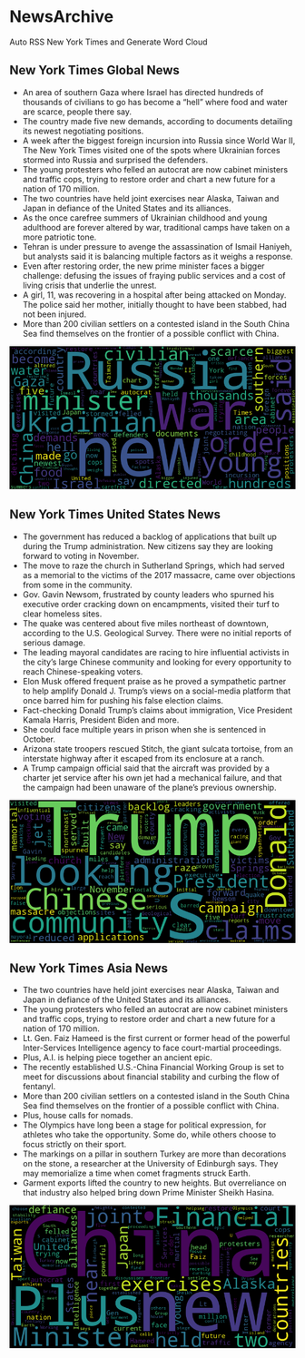 # NewsArchive
Auto RSS New York Times and Generate Word Cloud

## New York Times Global News
* An area of southern Gaza where Israel has directed hundreds of thousands of civilians to go has become a “hell” where food and water are scarce, people there say.
* The country made five new demands, according to documents detailing its newest negotiating positions.
* A week after the biggest foreign incursion into Russia since World War II, The New York Times visited one of the spots where Ukrainian forces stormed into Russia and surprised the defenders.
* The young protesters who felled an autocrat are now cabinet ministers and traffic cops, trying to restore order and chart a new future for a nation of 170 million.
* The two countries have held joint exercises near Alaska, Taiwan and Japan in defiance of the United States and its alliances.
* As the once carefree summers of Ukrainian childhood and young adulthood are forever altered by war, traditional camps have taken on a more patriotic tone.
* Tehran is under pressure to avenge the assassination of Ismail Haniyeh, but analysts said it is balancing multiple factors as it weighs a response.
* Even after restoring order, the new prime minister faces a bigger challenge: defusing the issues of fraying public services and a cost of living crisis that underlie the unrest.
* A girl, 11, was recovering in a hospital after being attacked on Monday. The police said her mother, initially thought to have been stabbed, had not been injured.
* More than 200 civilian settlers on a contested island in the South China Sea find themselves on the frontier of a possible conflict with China.

![Global](./global.png)
## New York Times United States News
* The government has reduced a backlog of applications that built up during the Trump administration. New citizens say they are looking forward to voting in November.
* The move to raze the church in Sutherland Springs, which had served as a memorial to the victims of the 2017 massacre, came over objections from some in the community.
* Gov. Gavin Newsom, frustrated by county leaders who spurned his executive order cracking down on encampments, visited their turf to clear homeless sites.
* The quake was centered about five miles northeast of downtown, according to the U.S. Geological Survey. There were no initial reports of serious damage.
* The leading mayoral candidates are racing to hire influential activists in the city’s large Chinese community and looking for every opportunity to reach Chinese-speaking voters.
* Elon Musk offered frequent praise as he proved a sympathetic partner to help amplify Donald J. Trump’s views on a social-media platform that once barred him for pushing his false election claims.
* Fact-checking Donald Trump’s claims about immigration, Vice President Kamala Harris, President Biden and more.
* She could face multiple years in prison when she is sentenced in October.
* Arizona state troopers rescued Stitch, the giant sulcata tortoise, from an interstate highway after it escaped from its enclosure at a ranch.
* A Trump campaign official said that the aircraft was provided by a charter jet service after his own jet had a mechanical failure, and that the campaign had been unaware of the plane’s previous ownership.

![US](./usnews.png)
## New York Times Asia News
* The two countries have held joint exercises near Alaska, Taiwan and Japan in defiance of the United States and its alliances.
* The young protesters who felled an autocrat are now cabinet ministers and traffic cops, trying to restore order and chart a new future for a nation of 170 million.
* Lt. Gen. Faiz Hameed is the first current or former head of the powerful Inter-Services Intelligence agency to face court-martial proceedings.
* Plus, A.I. is helping piece together an ancient epic.
* The recently established U.S.-China Financial Working Group is set to meet for discussions about financial stability and curbing the flow of fentanyl.
* More than 200 civilian settlers on a contested island in the South China Sea find themselves on the frontier of a possible conflict with China.
* Plus, house calls for nomads.
* The Olympics have long been a stage for political expression, for athletes who take the opportunity. Some do, while others choose to focus strictly on their sport.
* The markings on a pillar in southern Turkey are more than decorations on the stone, a researcher at the University of Edinburgh says. They may memorialize a time when comet fragments struck Earth.
* Garment exports lifted the country to new heights. But overreliance on that industry also helped bring down Prime Minister Sheikh Hasina.

![Asian](./asian.png)
